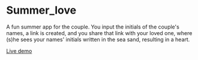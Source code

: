 # Summer_love
A fun summer app for the couple. You input the initials of the couple's names, a link is created, and you share that link with your loved one, where (s)he sees your names' initials written in the sea sand, resulting in a heart.

[Live demo](http://cgi.di.uoa.gr/~gsamaras/summer_love/index.html)
